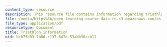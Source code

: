 ```yaml
---
content_type: resource
description: This resource file contains information regarding triathlon information.
file: /media/https%3A/open-learning-course-data-rc.s3.amazonaws.com/es-010-chemistry-of-sports-spring-2013/bcb75b037b80c137647d53abb90ccb11_MITES_010S13_trathln_info.pdf
file_type: application/pdf
resourcetype: Document
title: Triathlon information
uid: bcb75b03-7b80-c137-647d-53abb90ccb11
---
```

